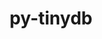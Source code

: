 ---
title: "py-tinydb"
layout: cache
categories: [package, develop]
meta: {"compilers": ["gcc@=11.4.0"], "num_specs": 7, "num_specs_by_stack": {"e4s": 7, "root": 7}, "oss": ["ubuntu22.04"], "platforms": ["linux"], "stacks": ["e4s", "root"], "targets": ["x86_64_v3"], "versions": ["4.5.2"]}
spec_details: [{"compiler": "gcc@=11.4.0", "hash": "2zviisynppaadergg72dlvrb45pigc3y", "os": "ubuntu22.04", "platform": "linux", "size": "-", "stacks": ["e4s", "root"], "target": "x86_64_v3", "variants": ["build_system=python_pip"], "versions": ["4.5.2"]}, {"compiler": "gcc@=11.4.0", "hash": "ebghyckypmewghx5qyzicfbmxkgpspu6", "os": "ubuntu22.04", "platform": "linux", "size": "-", "stacks": ["e4s", "root"], "target": "x86_64_v3", "variants": ["build_system=python_pip"], "versions": ["4.5.2"]}, {"compiler": "gcc@=11.4.0", "hash": "emvsnbmdhfwmc7x7ckahvmhah7cknwxn", "os": "ubuntu22.04", "platform": "linux", "size": "-", "stacks": ["e4s", "root"], "target": "x86_64_v3", "variants": ["build_system=python_pip"], "versions": ["4.5.2"]}, {"compiler": "gcc@=11.4.0", "hash": "eouc2llptejiwfokjs4gi2qz5ptajvq4", "os": "ubuntu22.04", "platform": "linux", "size": "-", "stacks": ["e4s", "root"], "target": "x86_64_v3", "variants": ["build_system=python_pip"], "versions": ["4.5.2"]}, {"compiler": "gcc@=11.4.0", "hash": "ltq56q76lmckv6n2epivutqpesqpkruo", "os": "ubuntu22.04", "platform": "linux", "size": "-", "stacks": ["e4s", "root"], "target": "x86_64_v3", "variants": ["build_system=python_pip"], "versions": ["4.5.2"]}, {"compiler": "gcc@=11.4.0", "hash": "oyun2d2whi2a5tbhec7kzfgtmcpjywku", "os": "ubuntu22.04", "platform": "linux", "size": "-", "stacks": ["e4s", "root"], "target": "x86_64_v3", "variants": ["build_system=python_pip"], "versions": ["4.5.2"]}, {"compiler": "gcc@=11.4.0", "hash": "w5esjs5nyh4jobkpdysmi2kwigrxge3m", "os": "ubuntu22.04", "platform": "linux", "size": "-", "stacks": ["e4s", "root"], "target": "x86_64_v3", "variants": ["build_system=python_pip"], "versions": ["4.5.2"]}]
---